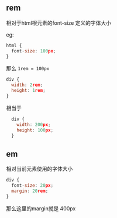 ## rem
相对于html根元素的font-size 定义的字体大小

eg: 
```js
html {
  font-size: 100px;
}
```
那么 `1rem = 100px  `
```js
div {
  width: 2rem;
  height: 1rem;
}

```
相当于
```js
  div {
    width: 200px;
    height: 100px;
  }
```

## em

相对当前元素使用的字体大小
```js
div {
  font-size: 20px;
  margin: 20rem;
}
```
那么这里的margin就是 400px